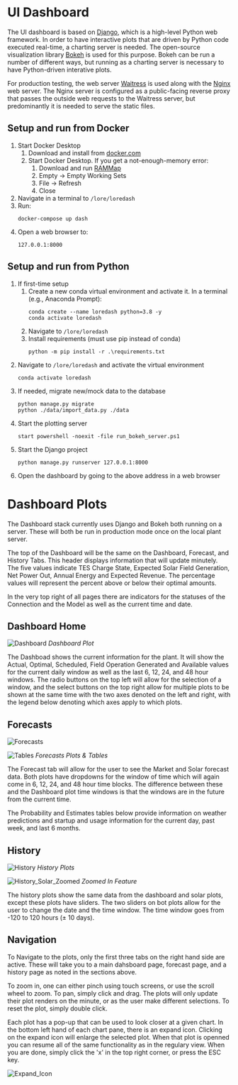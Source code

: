 # UI Dashboard

The UI dashboard is based on [Django](https://www.djangoproject.com/), which is a high-level Python web framework. In order to have interactive plots that are driven by Python code executed real-time, a charting server is needed. The open-source visualization library [Bokeh](https://bokeh.org/) is used for this purpose. Bokeh can be run a number of different ways, but running as a charting server is necessary to have Python-driven interative plots.

For production testing, the web server [Waitress](https://docs.pylonsproject.org/projects/waitress/en/stable/) is used along with the [Nginx](https://www.nginx.com/) web server. The Nginx server is configured as a public-facing reverse proxy that passes the outside web requests to the Waitress server, but predominantly it is needed to serve the static files.

## Setup and run from Docker
1. Start Docker Desktop
	1. Download and install from [docker.com](https://www.docker.com/products/docker-desktop)
	2. Start Docker Desktop. If you get a not-enough-memory error:
		1. Download and run [RAMMap](https://docs.microsoft.com/en-us/sysinternals/downloads/rammap)
		2. Empty -> Empty Working Sets
		3. File -> Refresh
		4. Close
2. Navigate in a terminal to `/lore/loredash`
3. Run:
	```
	docker-compose up dash
	```
4. Open a web browser to:
	```
	127.0.0.1:8000
	```

## Setup and run from Python
1. If first-time setup
	1. Create a new conda virtual environment and activate it. In a terminal (e.g., Anaconda Prompt):
		```
		conda create --name loredash python=3.8 -y
		conda activate loredash
		```
	2. Navigate to `/lore/loredash`
	3. Install requirements (must use pip instead of conda)
		```
		python -m pip install -r .\requirements.txt
		```
2. Navigate to `/lore/loredash` and activate the virtual environment
	```
	conda activate loredash
	```
3. If needed, migrate new/mock data to the database
	```
	python manage.py migrate
	python ./data/import_data.py ./data
	```
4. Start the plotting server
	```
	start powershell -noexit -file run_bokeh_server.ps1
	```
5. Start the Django project
	```
	python manage.py runserver 127.0.0.1:8000
	```
6. Open the dashboard by going to the above address in a web browser

# Dashboard Plots

The Dashboard stack currently uses Django and Bokeh both running on a server. These will both be run in production mode once on the local plant server.

The top of the Dashboard will be the same on the Dashboard, Forecast, and History Tabs. This header displays information that will update minutely. The five values indicate TES Charge State, Expected Solar Field Generation, Net Power Out, Annual Energy and Expected Revenue. The percentage values will represent the percent above or below their optimal amounts.

In the very top right of all pages there are indicators for the statuses of the Connection and the Model as well as the current time and date.

## Dashboard Home
![Dashboard](./media/README/main_dashboard_plot.png)
_Dashboard Plot_

The Dashboad shows the current information for the plant. It will show the Actual, Optimal, Scheduled, Field Operation Generated and Available values for the current daily window as well as the last 6, 12, 24, and 48 hour windows. The radio buttons on the top left will allow for the selection of a window, and the select buttons on the top right allow for multiple plots to be shown at the same time with the two axes denoted on the left and right, with the legend below denoting which axes apply to which plots.

## Forecasts
![Forecasts](./media/README/forecast_plots.png)

![Tables](./media/README/chart_examples.png)
_Forecasts Plots & Tables_

The Forecast tab will allow for the user to see the Market and Solar forecast data. Both plots have dropdowns for the window of time which will again come in 6, 12, 24, and 48 hour time blocks. The difference between these and the Dashboard plot time windows is that the windows are in the future from the current time.

The Probability and Estimates tables below provide information on weather predictions and startup and usage information for the current day, past week, and last 6 months.

## History
![History](./media/README/historical_plots.png)
_History Plots_

![History_Solar_Zoomed](./media/README/zoomed_in_example.png)
_Zoomed In Feature_

The history plots show the same data from the dashboard and solar plots, except these plots have sliders. The two sliders on bot plots allow for the user to change the date and the time window. The time window goes from -120 to 120 hours (&#177; 10 days).

## Navigation
To Navigate to the plots, only the first three tabs on the right hand side are active. These will take you to a main dahsboard page, forecast page, and a history page as noted in the sections above.

To zoom in, one can either pinch using touch screens, or use the scroll wheel to zoom. To pan, simply click and drag. The plots will only update their plot renders on the minute, or as the user make different selections. To reset the plot, simply double click.

Each plot has a pop-up that can be used to look closer at a given chart. In the bottom left hand of each chart pane, there is an expand icon. Clicking on the expand icon will enlarge the selected plot. When that plot is openned you can resume all of the same functionality as in the regulary view. When you are done, simply click the 'x' in the top right corner, or press the ESC key.

![Expand_Icon](./media/README/expand_icon.png)
